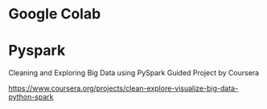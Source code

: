 # Google Colab
# Pyspark
Cleaning and Exploring Big Data using PySpark Guided Project by Coursera

https://www.coursera.org/projects/clean-explore-visualize-big-data-python-spark


